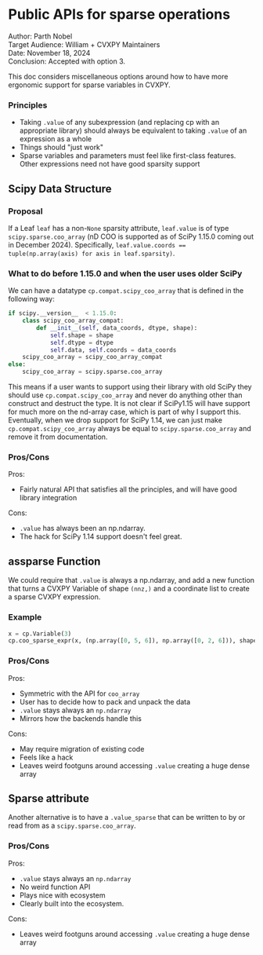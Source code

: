 # Public APIs for sparse operations

Author: Parth Nobel  
Target Audience: William + CVXPY Maintainers  
Date: November 18, 2024  
Conclusion: Accepted with option 3.

This doc considers miscellaneous options around how to have more ergonomic support for sparse variables in CVXPY.

### Principles

* Taking `.value` of any subexpression (and replacing cp with an appropriate library) should always be equivalent to taking `.value` of an expression as a whole
* Things should "just work"
* Sparse variables and parameters must feel like first-class features. Other expressions need not have good sparsity support

## Scipy Data Structure

### Proposal

If a Leaf `leaf` has a non-`None` sparsity attribute, `leaf.value` is of type `scipy.sparse.coo_array` (nD COO is supported as of SciPy 1.15.0 coming out in December 2024).
Specifically, `leaf.value.coords == tuple(np.array(axis) for axis in leaf.sparsity)`.


### What to do before 1.15.0 and when the user uses older SciPy
We can have a datatype `cp.compat.scipy_coo_array` that is defined in the following way:
```python
if scipy.__version__  < 1.15.0:
    class scipy_coo_array_compat:
        def __init__(self, data_coords, dtype, shape):
            self.shape = shape
            self.dtype = dtype
            self.data, self.coords = data_coords
    scipy_coo_array = scipy_coo_array_compat
else:
    scipy_coo_array = scipy.sparse.coo_array
```

This means if a user wants to support using their library with old SciPy they should use `cp.compat.scipy_coo_array` and never do anything other than construct and destruct the type.
It is not clear if SciPy1.15 will have support for much more on the nd-array case, which is part of why I support this.
Eventually, when we drop support for SciPy 1.14, we can just make `cp.compat.scipy_coo_array` always be equal to `scipy.sparse.coo_array` and remove it from documentation.

### Pros/Cons

Pros: 

- Fairly natural API that satisfies all the principles, and will have good library integration 

Cons:

- `.value` has always been an np.ndarray.
- The hack for SciPy 1.14  support doesn't feel great.

## assparse Function
We could require that `.value` is always a np.ndarray, and add a new function that turns a CVXPY Variable of shape `(nnz,)` and a coordinate list to create a sparse CVXPY expression.

### Example

```python
x = cp.Variable(3)
cp.coo_sparse_expr(x, (np.array([0, 5, 6]), np.array([0, 2, 6])), shape=(8, 7))
```

### Pros/Cons

Pros:

- Symmetric with the API for `coo_array`
- User has to decide how to pack and unpack the data
- `.value` stays always an `np.ndarray`
- Mirrors how the backends handle this

Cons:

- May require migration of existing code
- Feels like a hack
- Leaves weird footguns around accessing `.value` creating a huge dense array

## Sparse attribute

Another alternative is to have a `.value_sparse` that can be written to by or read from as a `scipy.sparse.coo_array`.

### Pros/Cons

Pros:

- `.value` stays always an `np.ndarray`
- No weird function API
- Plays nice with ecosystem
- Clearly built into the ecosystem.

Cons:

- Leaves weird footguns around accessing `.value` creating a huge dense array
